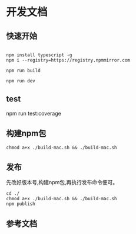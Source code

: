 # 开发文档

## 快速开始

```shell

npm install typescript -g
npm i --registry=https://registry.npmmirror.com

npm run build

npm run dev

```

## test

npm run test:coverage

## 构建npm包

```shell mac
chmod a+x ./build-mac.sh && ./build-mac.sh
```

## 发布

先改好版本号,构建npm包,再执行发布命令便可。

```shell
cd ./
chmod a+x ./build-mac.sh && ./build-mac.sh
npm publish

```

## 参考文档


